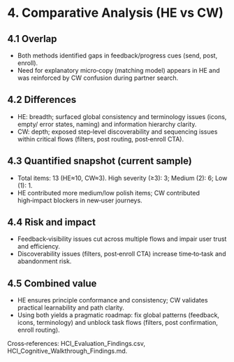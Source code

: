 # 4. Comparative Analysis (HE vs CW)

## 4.1 Overlap

- Both methods identified gaps in feedback/progress cues (send, post, enroll).
- Need for explanatory micro‑copy (matching model) appears in HE and was reinforced by CW confusion during partner search.

## 4.2 Differences

- HE: breadth; surfaced global consistency and terminology issues (icons, empty/ error states, naming) and information hierarchy clarity.
- CW: depth; exposed step‑level discoverability and sequencing issues within critical flows (filters, post routing, post‑enroll CTA).

## 4.3 Quantified snapshot (current sample)

- Total items: 13 (HE≈10, CW≈3). High severity (≥3): 3; Medium (2): 6; Low (1): 1.
- HE contributed more medium/low polish items; CW contributed high‑impact blockers in new‑user journeys.

## 4.4 Risk and impact

- Feedback‑visibility issues cut across multiple flows and impair user trust and efficiency.
- Discoverability issues (filters, post‑enroll CTA) increase time‑to‑task and abandonment risk.

## 4.5 Combined value

- HE ensures principle conformance and consistency; CW validates practical learnability and path clarity.
- Using both yields a pragmatic roadmap: fix global patterns (feedback, icons, terminology) and unblock task flows (filters, post confirmation, enroll routing).

Cross‑references: HCI_Evaluation_Findings.csv, HCI_Cognitive_Walkthrough_Findings.md.
